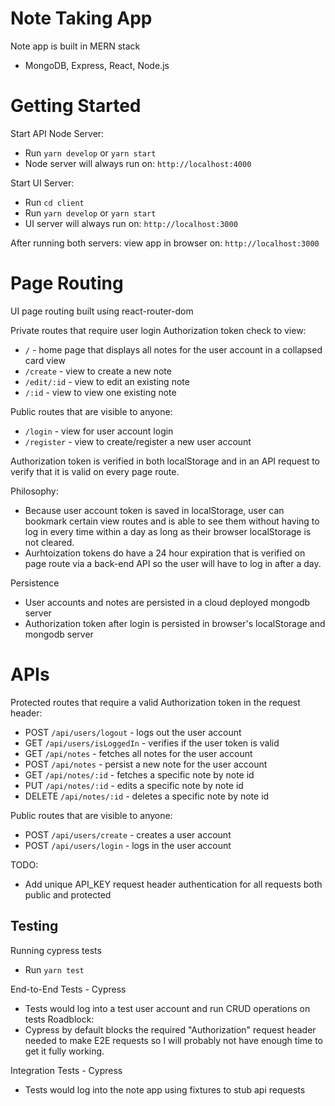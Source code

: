# Note Taking App

Note app is built in MERN stack

-   MongoDB, Express, React, Node.js

# Getting Started

Start API Node Server:

-   Run `yarn develop` or `yarn start`
-   Node server will always run on: `http://localhost:4000`

Start UI Server:

-   Run `cd client`
-   Run `yarn develop` or `yarn start`
-   UI server will always run on: `http://localhost:3000`

After running both servers: view app in browser on: `http://localhost:3000`

# Page Routing

UI page routing built using react-router-dom

Private routes that require user login Authorization token check to view:

-   `/` - home page that displays all notes for the user account in a collapsed card view
-   `/create` - view to create a new note
-   `/edit/:id` - view to edit an existing note
-   `/:id` - view to view one existing note

Public routes that are visible to anyone:

-   `/login` - view for user account login
-   `/register` - view to create/register a new user account

Authorization token is verified in both localStorage and in an API request to verify that it is valid on every page route.

Philosophy:

-   Because user account token is saved in localStorage, user can bookmark certain view routes and is able to see them without having to log in every time within a day as long as their browser localStorage is not cleared.
-   Aurhtoization tokens do have a 24 hour expiration that is verified on page route via a back-end API so the user will have to log in after a day.

Persistence

-   User accounts and notes are persisted in a cloud deployed mongodb server
-   Authorization token after login is persisted in browser's localStorage and mongodb server

# APIs

Protected routes that require a valid Authorization token in the request header:

-   POST `/api/users/logout` - logs out the user account
-   GET `/api/users/isLoggedIn` - verifies if the user token is valid
-   GET `/api/notes` - fetches all notes for the user account
-   POST `/api/notes` - persist a new note for the user account
-   GET `/api/notes/:id` - fetches a specific note by note id
-   PUT `/api/notes/:id` - edits a specific note by note id
-   DELETE `/api/notes/:id` - deletes a specific note by note id

Public routes that are visible to anyone:

-   POST `/api/users/create` - creates a user account
-   POST `/api/users/login` - logs in the user account

TODO:

-   Add unique API_KEY request header authentication for all requests both public and protected

## Testing

Running cypress tests

-   Run `yarn test`

End-to-End Tests - Cypress

-   Tests would log into a test user account and run CRUD operations on tests
    Roadblock:
-   Cypress by default blocks the required "Authorization" request header needed to make E2E requests so I will probably not have enough time to get it fully working.

Integration Tests - Cypress

-   Tests would log into the note app using fixtures to stub api requests

